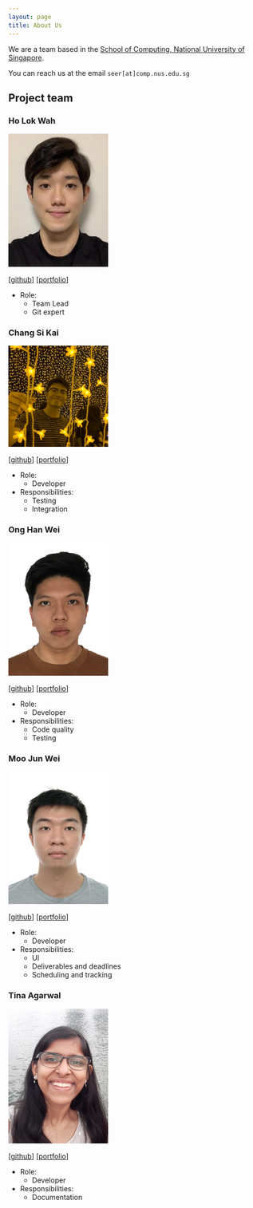 ```yaml
---
layout: page
title: About Us
---
```


We are a team based in the [School of Computing, National University of Singapore](http://www.comp.nus.edu.sg).

You can reach us at the email `seer[at]comp.nus.edu.sg`

## Project team

### Ho Lok Wah

<img src="images/thomashoooo.png" width="200px">

[[github](http://github.com/ThomasHoooo)]
[[portfolio](team/thomashoooo.md)]

* Role:
    * Team Lead
    * Git expert

### Chang Si Kai

<img src="images/sikai00.png" width="200px">

[[github](http://github.com/sikai00)]
[[portfolio](team/sikai00.md)]

* Role:
    * Developer
* Responsibilities:
    * Testing
    * Integration

### Ong Han Wei

<img src="images/rexong.png" width="200px">

[[github](http://github.com/rexong)]
[[portfolio](team/rexong.md)]

* Role:
    * Developer
* Responsibilities:
    * Code quality
    * Testing

### Moo Jun Wei

<img src="images/junweimoo.png" width="200px">

[[github](http://github.com/junweimoo)]
[[portfolio](team/junweimoo.md)]

* Role:
    * Developer
* Responsibilities:
    * UI
    * Deliverables and deadlines
    * Scheduling and tracking

### Tina Agarwal

<img src="images/thing1thing2.png" width="200px">

[[github](http://github.com/Thing1Thing2)]
[[portfolio](team/thing1thing2.md)]

* Role:
    * Developer
* Responsibilities:
    * Documentation
